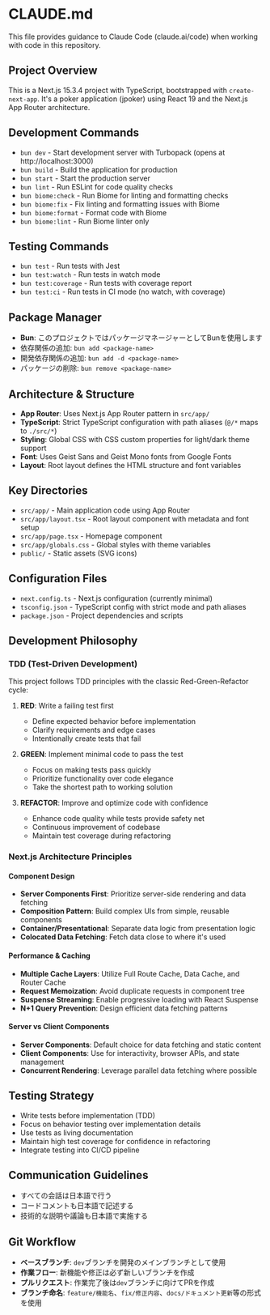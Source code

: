 # CLAUDE.md

This file provides guidance to Claude Code (claude.ai/code) when working with code in this repository.

## Project Overview
This is a Next.js 15.3.4 project with TypeScript, bootstrapped with `create-next-app`. It's a poker application (jpoker) using React 19 and the Next.js App Router architecture.

## Development Commands
- `bun dev` - Start development server with Turbopack (opens at http://localhost:3000)
- `bun build` - Build the application for production
- `bun start` - Start the production server
- `bun lint` - Run ESLint for code quality checks
- `bun biome:check` - Run Biome for linting and formatting checks
- `bun biome:fix` - Fix linting and formatting issues with Biome
- `bun biome:format` - Format code with Biome
- `bun biome:lint` - Run Biome linter only

## Testing Commands
- `bun test` - Run tests with Jest
- `bun test:watch` - Run tests in watch mode
- `bun test:coverage` - Run tests with coverage report
- `bun test:ci` - Run tests in CI mode (no watch, with coverage)

## Package Manager
- **Bun**: このプロジェクトではパッケージマネージャーとしてBunを使用します
- 依存関係の追加: `bun add <package-name>`
- 開発依存関係の追加: `bun add -d <package-name>`
- パッケージの削除: `bun remove <package-name>`

## Architecture & Structure
- **App Router**: Uses Next.js App Router pattern in `src/app/`
- **TypeScript**: Strict TypeScript configuration with path aliases (`@/*` maps to `./src/*`)
- **Styling**: Global CSS with CSS custom properties for light/dark theme support
- **Font**: Uses Geist Sans and Geist Mono fonts from Google Fonts
- **Layout**: Root layout defines the HTML structure and font variables

## Key Directories
- `src/app/` - Main application code using App Router
- `src/app/layout.tsx` - Root layout component with metadata and font setup
- `src/app/page.tsx` - Homepage component
- `src/app/globals.css` - Global styles with theme variables
- `public/` - Static assets (SVG icons)

## Configuration Files
- `next.config.ts` - Next.js configuration (currently minimal)
- `tsconfig.json` - TypeScript config with strict mode and path aliases
- `package.json` - Project dependencies and scripts

## Development Philosophy

### TDD (Test-Driven Development)
This project follows TDD principles with the classic Red-Green-Refactor cycle:

1. **RED**: Write a failing test first
   - Define expected behavior before implementation
   - Clarify requirements and edge cases
   - Intentionally create tests that fail

2. **GREEN**: Implement minimal code to pass the test
   - Focus on making tests pass quickly
   - Prioritize functionality over code elegance
   - Take the shortest path to working solution

3. **REFACTOR**: Improve and optimize code with confidence
   - Enhance code quality while tests provide safety net
   - Continuous improvement of codebase
   - Maintain test coverage during refactoring

### Next.js Architecture Principles

#### Component Design
- **Server Components First**: Prioritize server-side rendering and data fetching
- **Composition Pattern**: Build complex UIs from simple, reusable components  
- **Container/Presentational**: Separate data logic from presentation logic
- **Colocated Data Fetching**: Fetch data close to where it's used

#### Performance & Caching
- **Multiple Cache Layers**: Utilize Full Route Cache, Data Cache, and Router Cache
- **Request Memoization**: Avoid duplicate requests in component tree
- **Suspense Streaming**: Enable progressive loading with React Suspense
- **N+1 Query Prevention**: Design efficient data fetching patterns

#### Server vs Client Components
- **Server Components**: Default choice for data fetching and static content
- **Client Components**: Use for interactivity, browser APIs, and state management
- **Concurrent Rendering**: Leverage parallel data fetching where possible

## Testing Strategy
- Write tests before implementation (TDD)
- Focus on behavior testing over implementation details
- Use tests as living documentation
- Maintain high test coverage for confidence in refactoring
- Integrate testing into CI/CD pipeline

## Communication Guidelines
- すべての会話は日本語で行う
- コードコメントも日本語で記述する
- 技術的な説明や議論も日本語で実施する

## Git Workflow
- **ベースブランチ**: `dev`ブランチを開発のメインブランチとして使用
- **作業フロー**: 新機能や修正は必ず新しいブランチを作成
- **プルリクエスト**: 作業完了後は`dev`ブランチに向けてPRを作成
- **ブランチ命名**: `feature/機能名`、`fix/修正内容`、`docs/ドキュメント更新`等の形式を使用
